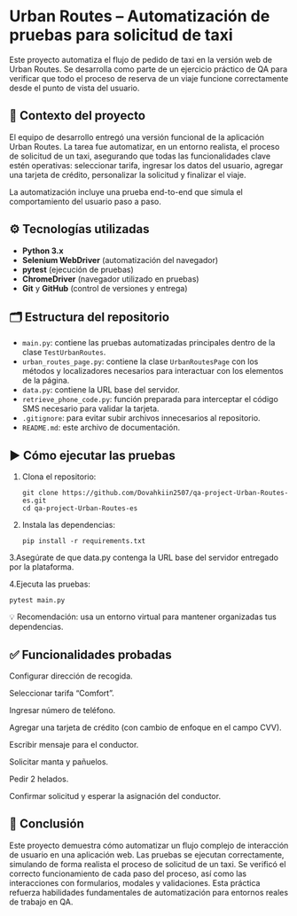 # Urban Routes – Automatización de pruebas para solicitud de taxi

Este proyecto automatiza el flujo de pedido de taxi en la versión web de Urban Routes. Se desarrolla como parte de un ejercicio práctico de QA para verificar que todo el proceso de reserva de un viaje funcione correctamente desde el punto de vista del usuario.

## 🧪 Contexto del proyecto

El equipo de desarrollo entregó una versión funcional de la aplicación Urban Routes. La tarea fue automatizar, en un entorno realista, el proceso de solicitud de un taxi, asegurando que todas las funcionalidades clave estén operativas: seleccionar tarifa, ingresar los datos del usuario, agregar una tarjeta de crédito, personalizar la solicitud y finalizar el viaje.

La automatización incluye una prueba end-to-end que simula el comportamiento del usuario paso a paso.

## ⚙️ Tecnologías utilizadas

- **Python 3.x**
- **Selenium WebDriver** (automatización del navegador)
- **pytest** (ejecución de pruebas)
- **ChromeDriver** (navegador utilizado en pruebas)
- **Git** y **GitHub** (control de versiones y entrega)

## 🗂️ Estructura del repositorio

- `main.py`: contiene las pruebas automatizadas principales dentro de la clase `TestUrbanRoutes`.
- `urban_routes_page.py`: contiene la clase `UrbanRoutesPage` con los métodos y localizadores necesarios para interactuar con los elementos de la página.
- `data.py`: contiene la URL base del servidor.
- `retrieve_phone_code.py`: función preparada para interceptar el código SMS necesario para validar la tarjeta.
- `.gitignore`: para evitar subir archivos innecesarios al repositorio.
- `README.md`: este archivo de documentación.

## ▶️ Cómo ejecutar las pruebas

1. Clona el repositorio:

   ```
   git clone https://github.com/Dovahkiin2507/qa-project-Urban-Routes-es.git
   cd qa-project-Urban-Routes-es
   ```
2. Instala las dependencias:
   ```
   pip install -r requirements.txt
   ```
3.Asegúrate de que data.py contenga la URL base del servidor entregado por la plataforma.

4.Ejecuta las pruebas:
   ```
   pytest main.py
   ```
💡 Recomendación: usa un entorno virtual para mantener organizadas tus dependencias.

## ✅ Funcionalidades probadas
Configurar dirección de recogida.

Seleccionar tarifa “Comfort”.

Ingresar número de teléfono.

Agregar una tarjeta de crédito (con cambio de enfoque en el campo CVV).

Escribir mensaje para el conductor.

Solicitar manta y pañuelos.

Pedir 2 helados.

Confirmar solicitud y esperar la asignación del conductor.

## 📌 Conclusión
Este proyecto demuestra cómo automatizar un flujo complejo de interacción de usuario en una aplicación web. Las pruebas se ejecutan correctamente, simulando de forma realista el proceso de solicitud de un taxi. Se verificó el correcto funcionamiento de cada paso del proceso, así como las interacciones con formularios, modales y validaciones. Esta práctica refuerza habilidades fundamentales de automatización para entornos reales de trabajo en QA.

